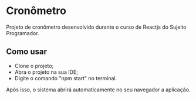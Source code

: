 # Cronômetro

Projeto de cronômetro desenvolvido durante o curso de Reactjs do Sujeito Programador.

## Como usar

- Clone o projeto;
- Abra o projeto na sua IDE;
- Digite o comando "npm start" no terminal.

Após isso, o sistema abrirá automaticamente no seu navegador a aplicação. 